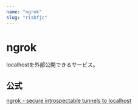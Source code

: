 ```yaml
---
name: "ngrok"
slug: "risbfjc"
---
```


# ngrok

localhostを外部公開できるサービス。

## 公式

[ngrok - secure introspectable tunnels to localhost](https://ngrok.com/)
